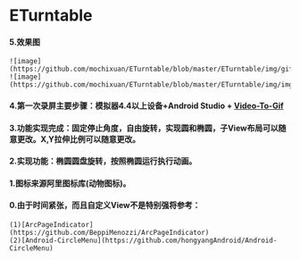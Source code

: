 # ETurntable#### 5.效果图	![image](https://github.com/mochixuan/ETurntable/blob/master/ETurntable/img/gif.gif)	![image](https://github.com/mochixuan/ETurntable/blob/master/ETurntable/img/img.jpg)#### 4.第一次录屏主要步骤：模拟器4.4以上设备+Android Studio + [Video-To-Gif](https://ezgif.com/video-to-gif/)#### 3.功能实现完成：固定停止角度，自由旋转，实现圆和椭圆，子View布局可以随意更改。X,Y拉伸比例可以随意更改。#### 2.实现功能：椭圆圆盘旋转，按照椭圆运行执行动画。#### 1.图标来源阿里图标库(动物图标)。#### 0.由于时间紧张，而且自定义View不是特别强将参考：	(1)[ArcPageIndicator](https://github.com/BeppiMenozzi/ArcPageIndicator) 	(2)[Android-CircleMenu](https://github.com/hongyangAndroid/Android-CircleMenu) 